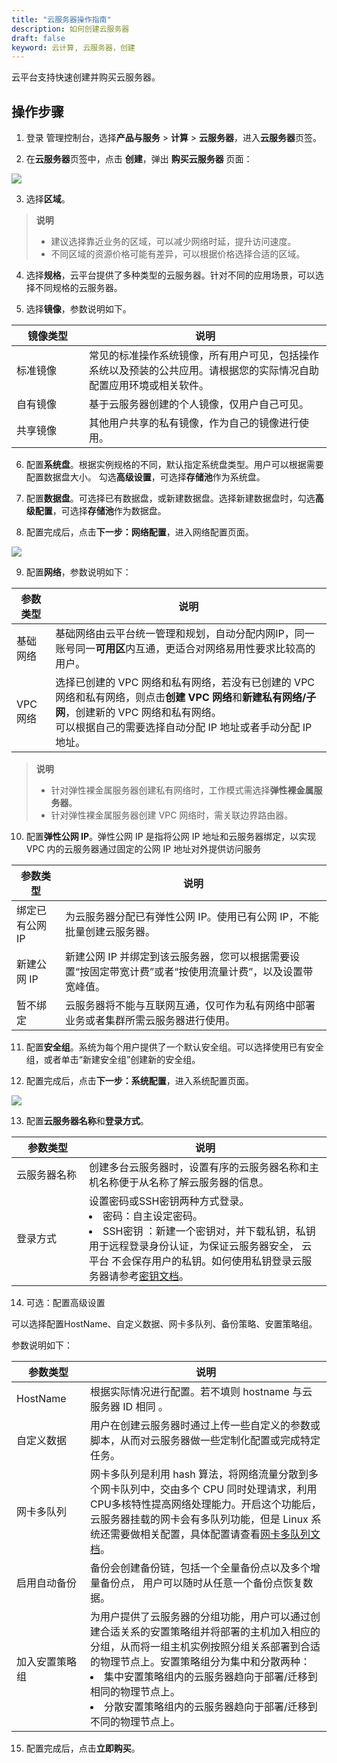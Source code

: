 ```yaml
---
title: "云服务器操作指南"
description: 如何创建云服务器
draft: false
keyword: 云计算, 云服务器，创建
---
```


云平台支持快速创建并购买云服务器。

## 操作步骤

1. 登录 管理控制台，选择**产品与服务** > **计算** > **云服务器**，进入**云服务器**页签。

2. 在**云服务器**页签中，点击 **创建**，弹出 **购买云服务器** 页面：
   
![](/compute/vm/manual/_images/vm_instance_1.png)

3. 选择**区域**。

> **说明**
> - 建议选择靠近业务的区域，可以减少网络时延，提升访问速度。
> - 不同区域的资源价格可能有差异，可以根据价格选择合适的区域。

4. 选择**规格**，云平台提供了多种类型的云服务器。针对不同的应用场景，可以选择不同规格的云服务器。

5. 选择**镜像**，参数说明如下。

| <span style="display:inline-block;width:100px">镜像类型</span> | 说明  | 
|--------  | -------------------------|
| 标准镜像                        | 常见的标准操作系统镜像，所有用户可见，包括操作系统以及预装的公共应用。请根据您的实际情况自助配置应用环境或相关软件。 |
| 自有镜像                         | 基于云服务器创建的个人镜像，仅用户自己可见。 |
| 共享镜像                        | 其他用户共享的私有镜像，作为自己的镜像进行使用。 |

6. 配置**系统盘**。根据实例规格的不同，默认指定系统盘类型。用户可以根据需要配置数据盘大小。 勾选**高级设置**，可选择**存储池**作为系统盘。 

7. 配置**数据盘**。可选择已有数据盘，或新建数据盘。选择新建数据盘时，勾选**高级配置**，可选择**存储池**作为数据盘。 

8. 配置完成后，点击**下一步：网络配置**，进入网络配置页面。

![](/compute/vm/manual/_images/vm_instance_2.png)

9. 配置**网络**，参数说明如下：

| 参数类型   | 说明                                                         |
| ---------- | ------------------------------------------------------------ |
| 基础网络    | 基础网络由云平台统一管理和规划，自动分配内网IP，同一账号同一**可用区**内互通，更适合对网络易用性要求比较高的用户。|    
| VPC 网络    | 选择已创建的 VPC 网络和私有网络，若没有已创建的 VPC 网络和私有网络，则点击**创建 VPC 网络**和**新建私有网络/子网**，创建新的 VPC 网络和私有网络。<br/>可以根据自己的需要选择自动分配 IP 地址或者手动分配 IP 地址。<br/></li></ul>  | 

> **说明**
> - 针对弹性裸金属服务器创建私有网络时，工作模式需选择**弹性裸金属服务器**。
> - 针对弹性裸金属服务器创建 VPC 网络时，需关联边界路由器。

10. 配置**弹性公网 IP**。弹性公网 IP 是指将公网 IP 地址和云服务器绑定，以实现 VPC 内的云服务器通过固定的公网 IP 地址对外提供访问服务

| 参数类型   | 说明                                                         |
| ---------- | ------------------------------------------------------------ |
| 绑定已有公网 IP| 为云服务器分配已有弹性公网 IP。使用已有公网 IP，不能批量创建云服务器。|
| 新建公网 IP| 新建公网 IP 并绑定到该云服务器，您可以根据需要设置“按固定带宽计费”或者“按使用流量计费”，以及设置带宽峰值。           |
| 暂不绑定| 云服务器将不能与互联网互通，仅可作为私有网络中部署业务或者集群所需云服务器进行使用。  |

11. 配置**安全组**。系统为每个用户提供了一个默认安全组。可以选择使用已有安全组，或者单击“新建安全组”创建新的安全组。

12. 配置完成后，点击**下一步：系统配置**，进入系统配置页面。

![](/compute/vm/manual/_images/vm_instance_3.png)

13. 配置**云服务器名称**和**登录方式**。

| <span style="display:inline-block;width:100px">参数类型</span> | 说明                                    |
   | -----------------------------------| ------------------------------------------------------------ |
   | 云服务器名称                          | 创建多台云服务器时，设置有序的云服务器名称和主机名称便于从名称了解云服务器的信息。 |
   | 登录方式                          | 设置密码或SSH密钥两种方式登录。 <br /> <li >密码：自主设定密码。   </li > <li >SSH密钥 ：新建一个密钥对，并下载私钥，私钥用于远程登录身份认证，为保证云服务器安全， 云平台 不会保存用户的私钥。如何使用私钥登录云服务器请参考[密钥文档](/compute/ssh/manual/ssh/)。 </li >   |

14. 可选：配置高级设置

可以选择配置HostName、自定义数据、网卡多队列、备份策略、安置策略组。

参数说明如下：

| <span style="display:inline-block;width:100px">参数类型</span> | 说明                                    |
| -----------------------------------| ------------------------------------------------------------ |
| HostName         | 根据实际情况进行配置。若不填则 hostname 与云服务器 ID 相同 。 |
| 自定义数据         | 用户在创建云服务器时通过上传一些自定义的参数或脚本，从而对云服务器做一些定制化配置或完成特定任务。|
| 网卡多队列      | 网卡多队列是利用 hash 算法，将网络流量分散到多个网卡队列中，交由多个 CPU 同时处理请求，利用CPU多核特性提高网络处理能力。开启这个功能后，云服务器挂载的网卡会有多队列功能，但是 Linux 系统还需要做相关配置，具体配置请查看[网卡多队列文档](../../faq/other_questions/nic_multi)。 |
| 启用自动备份  |备份会创建备份链，包括一个全量备份点以及多个增量备份点， 用户可以随时从任意一个备份点恢复数据。 |
| 加入安置策略组   | 为用户提供了云服务器的分组功能，用户可以通过创建合适关系的安置策略组并将部署的主机加入相应的分组，从而将一组主机实例按照分组关系部署到合适的物理节点上。安置策略组分为集中和分散两种： <br /> <li > 集中安置策略组内的云服务器趋向于部署/迁移到相同的物理节点上。</li >  <li > 分散安置策略组内的云服务器趋向于部署/迁移到不同的物理节点上。</li >|

15. 配置完成后，点击**立即购买**。